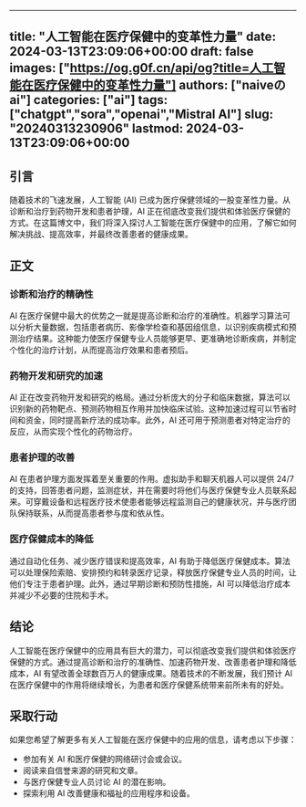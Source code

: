 
---
title: "人工智能在医疗保健中的变革性力量"
date: 2024-03-13T23:09:06+00:00
draft: false
images: ["https://og.g0f.cn/api/og?title=人工智能在医疗保健中的变革性力量"]
authors: ["naiveのai"]
categories: ["ai"]
tags: ["chatgpt","sora","openai","Mistral AI"]
slug: "20240313230906"
lastmod: 2024-03-13T23:09:06+00:00
---
## 引言

随着技术的飞速发展，人工智能 (AI) 已成为医疗保健领域的一股变革性力量。从诊断和治疗到药物开发和患者护理，AI 正在彻底改变我们提供和体验医疗保健的方式。在这篇博文中，我们将深入探讨人工智能在医疗保健中的应用，了解它如何解决挑战、提高效率，并最终改善患者的健康成果。

## 正文

### 诊断和治疗的精确性

AI 在医疗保健中最大的优势之一就是提高诊断和治疗的准确性。机器学习算法可以分析大量数据，包括患者病历、影像学检查和基因组信息，以识别疾病模式和预测治疗结果。这种能力使医疗保健专业人员能够更早、更准确地诊断疾病，并制定个性化的治疗计划，从而提高治疗效果和患者预后。

### 药物开发和研究的加速

AI 正在改变药物开发和研究的格局。通过分析庞大的分子和临床数据，算法可以识别新的药物靶点、预测药物相互作用并加快临床试验。这种加速过程可以节省时间和资金，同时提高新疗法的成功率。此外，AI 还可用于预测患者对特定治疗的反应，从而实现个性化的药物治疗。

### 患者护理的改善

AI 在患者护理方面发挥着至关重要的作用。虚拟助手和聊天机器人可以提供 24/7 的支持，回答患者问题，监测症状，并在需要时将他们与医疗保健专业人员联系起来。可穿戴设备和远程医疗技术使患者能够远程监测自己的健康状况，并与医疗团队保持联系，从而提高患者参与度和依从性。

### 医疗保健成本的降低

通过自动化任务、减少医疗错误和提高效率，AI 有助于降低医疗保健成本。算法可以处理保险索赔、安排预约和转录医疗记录，释放医疗保健专业人员的时间，让他们专注于患者护理。此外，通过早期诊断和预防性措施，AI 可以降低治疗成本并减少不必要的住院和手术。

## 结论

人工智能在医疗保健中的应用具有巨大的潜力，可以彻底改变我们提供和体验医疗保健的方式。通过提高诊断和治疗的准确性、加速药物开发、改善患者护理和降低成本，AI 有望改善全球数百万人的健康成果。随着技术的不断发展，我们预计 AI 在医疗保健中的作用将继续增长，为患者和医疗保健系统带来前所未有的好处。

## 采取行动

如果您希望了解更多有关人工智能在医疗保健中的应用的信息，请考虑以下步骤：

* 参加有关 AI 和医疗保健的网络研讨会或会议。
* 阅读来自信誉来源的研究和文章。
* 与医疗保健专业人员讨论 AI 的潜在影响。
* 探索利用 AI 改善健康和福祉的应用程序和设备。